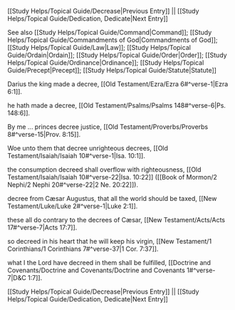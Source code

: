 [[Study Helps/Topical Guide/Decrease|Previous Entry]]  ||  [[Study Helps/Topical Guide/Dedication, Dedicate|Next Entry]]

 See also [[Study Helps/Topical Guide/Command|Command]]; [[Study Helps/Topical Guide/Commandments of God|Commandments of God]]; [[Study Helps/Topical Guide/Law|Law]]; [[Study Helps/Topical Guide/Ordain|Ordain]]; [[Study Helps/Topical Guide/Order|Order]]; [[Study Helps/Topical Guide/Ordinance|Ordinance]]; [[Study Helps/Topical Guide/Precept|Precept]]; [[Study Helps/Topical Guide/Statute|Statute]]

 Darius the king made a decree, [[Old Testament/Ezra/Ezra 6#^verse-1|Ezra 6:1]].

 he hath made a decree, [[Old Testament/Psalms/Psalms 148#^verse-6|Ps. 148:6]].

 By me ... princes decree justice, [[Old Testament/Proverbs/Proverbs 8#^verse-15|Prov. 8:15]].

 Woe unto them that decree unrighteous decrees, [[Old Testament/Isaiah/Isaiah 10#^verse-1|Isa. 10:1]].

 the consumption decreed shall overflow with righteousness, [[Old Testament/Isaiah/Isaiah 10#^verse-22|Isa. 10:22]] ([[Book of Mormon/2 Nephi/2 Nephi 20#^verse-22|2 Ne. 20:22]]).

 decree from Cæsar Augustus, that all the world should be taxed, [[New Testament/Luke/Luke 2#^verse-1|Luke 2:1]].

 these all do contrary to the decrees of Cæsar, [[New Testament/Acts/Acts 17#^verse-7|Acts 17:7]].

 so decreed in his heart that he will keep his virgin, [[New Testament/1 Corinthians/1 Corinthians 7#^verse-37|1 Cor. 7:37]].

 what I the Lord have decreed in them shall be fulfilled, [[Doctrine and Covenants/Doctrine and Covenants/Doctrine and Covenants 1#^verse-7|D&C 1:7]].

[[Study Helps/Topical Guide/Decrease|Previous Entry]]  ||  [[Study Helps/Topical Guide/Dedication, Dedicate|Next Entry]]
